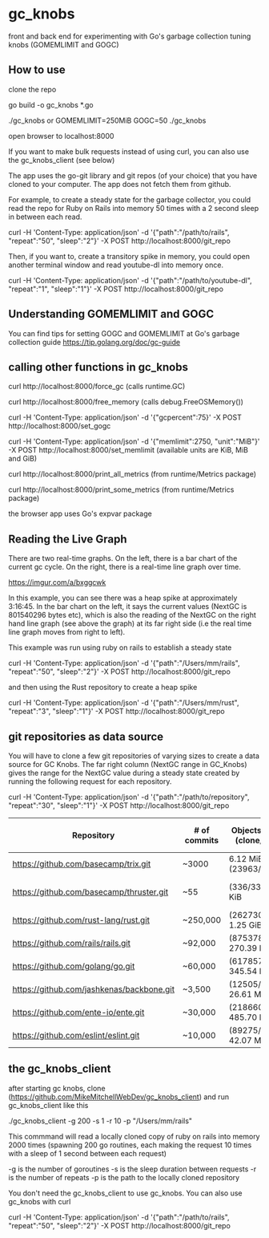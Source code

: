 # gc_knobs
front and back end for experimenting with Go's garbage collection tuning knobs (GOMEMLIMIT and GOGC)
## How to use
<p>clone the repo</p>
<p>go build -o gc_knobs *.go</p>
<p>./gc_knobs  or  GOMEMLIMIT=250MiB GOGC=50 ./gc_knobs</p>
<p>open browser to localhost:8000 </p>

If you want to make bulk requests instead of using curl, you can also use the gc_knobs_client (see below)

The app uses the go-git library and git repos (of your choice) that you have cloned to your computer.  The app does not fetch them from github.

For example, 
to create a steady state for the garbage collector, you could read the repo for Ruby on Rails into memory 50 times with a 2 second sleep in between each read.

curl -H 'Content-Type: application/json' -d '{"path":"/path/to/rails", "repeat":"50", "sleep":"2"}' -X POST  http://localhost:8000/git_repo

Then, if you want to, create a transitory spike in memory, you could open another terminal window and read youtube-dl into memory once.

<p>curl -H 'Content-Type: application/json' -d '{"path":"/path/to/youtube-dl", "repeat":"1", "sleep":"1"}' -X POST  http://localhost:8000/git_repo</p>

## Understanding GOMEMLIMIT and GOGC
You can find tips for setting GOGC and GOMEMLIMIT at Go's garbage collection guide https://tip.golang.org/doc/gc-guide

## calling other functions in gc_knobs 

curl http://localhost:8000/force_gc  (calls runtime.GC)

curl http://localhost:8000/free_memory (calls debug.FreeOSMemory())

curl -H 'Content-Type: application/json' -d '{"gcpercent":75}' -X POST http://localhost:8000/set_gogc

curl -H 'Content-Type: application/json' -d '{"memlimit":2750, "unit":"MiB"}' -X POST http://localhost:8000/set_memlimit    (available units are KiB, MiB and GiB)

curl http://localhost:8000/print_all_metrics  (from runtime/Metrics package)

curl http://localhost:8000/print_some_metrics   (from runtime/Metrics package)

the browser app uses Go's expvar package 

## Reading the Live Graph
There are two real-time graphs. On the left, there is a bar chart of the current gc cycle. On the right, there is a real-time line graph over time. 

https://imgur.com/a/bxggcwk 

In this example, you can see there was a heap spike at approximately 3:16:45. In the bar chart on the left, it says the current values (NextGC is 801540296 bytes etc), which is also the reading of the NextGC on the right hand line graph (see above the graph) at its far right side (i.e the real time line graph moves from right to left). 

This example was run using ruby on rails to establish a steady state

curl -H 'Content-Type: application/json' -d '{"path":"/Users/mm/rails", "repeat":"50", "sleep":"2"}' -X POST  http://localhost:8000/git_repo

and then using the Rust repository to create a heap spike

curl -H 'Content-Type: application/json' -d '{"path":"/Users/mm/rust", "repeat":"3", "sleep":"1"}' -X POST  http://localhost:8000/git_repo

## git repositories as data source

You will have to clone a few git repositories of varying sizes to create a data source for GC Knobs. The far right column (NextGC range in GC_Knobs) gives the range for the NextGC value during a steady state created by running the following request for each repository.

curl -H 'Content-Type: application/json' -d '{"path":"/path/to/repository", "repeat":"30", "sleep":"1"}' -X POST  http://localhost:8000/git_repo

| Repository   | # of commits |  Objects/Megabytes (clone/download)     | NextGC range in GC_Knobs  |
| -------- | ------- | ------- | ---- |
| https://github.com/basecamp/trix.git  | ~3000    |  6.12 MiB (23963/23963)      | 8 to 10 MB   |
| https://github.com/basecamp/thruster.git | ~55 | (336/336), 97.64 KiB | default (4194304 bytes) |
| https://github.com/rust-lang/rust.git | ~250,000 | (2627300/2627300) 1.25 GiB | 400 to 730 mb|
| https://github.com/rails/rails.git | ~92,000| (875378/875378) 270.39 MiB | 194 to 311 mb|
| https://github.com/golang/go.git | ~60,000| (617857/617857), 345.54 MiB | 99 to 210 mb |
| https://github.com/jashkenas/backbone.git | ~3,500| (12505/12505), 26.61 MiB | 6 to 10 mb|
| https://github.com/ente-io/ente.git | ~30,000| (218660/218660), 485.70 MiB | 49 to 90 mb|
| https://github.com/eslint/eslint.git| ~10,000| (89275/89275), 42.07 MiB | 18 to 30 mb|

## the gc_knobs_client

after starting gc knobs, clone (https://github.com/MikeMitchellWebDev/gc_knobs_client) and run gc_knobs_client like this

./gc_knobs_client -g 200 -s 1 -r 10 -p "/Users/mm/rails"

This commmand will read a locally cloned copy of ruby on rails into memory
2000 times (spawning 200 go routines, each making the request 10 times with a sleep of 1 second between each request)


-g is the number of goroutines
-s is the sleep duration between requests
-r is the number of repeats
-p is the path to the locally cloned repository

You don't need the gc_knobs_client to use gc_knobs. You can also use gc_knobs with curl

curl -H 'Content-Type: application/json' -d '{"path":"/path/to/rails", "repeat":"50", "sleep":"2"}' -X POST  http://localhost:8000/git_repo


